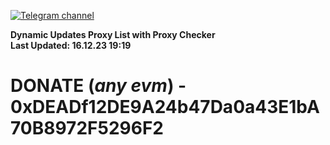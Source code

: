 [![Telegram channel](https://img.shields.io/endpoint?url=https://runkit.io/damiankrawczyk/telegram-badge/branches/master?url=https://t.me/n4z4v0d)](https://t.me/n4z4v0d) 

**Dynamic Updates Proxy List with Proxy Checker**  
**Last Updated: 16.12.23 19:19**

# DONATE (_any evm_) - 0xDEADf12DE9A24b47Da0a43E1bA70B8972F5296F2
